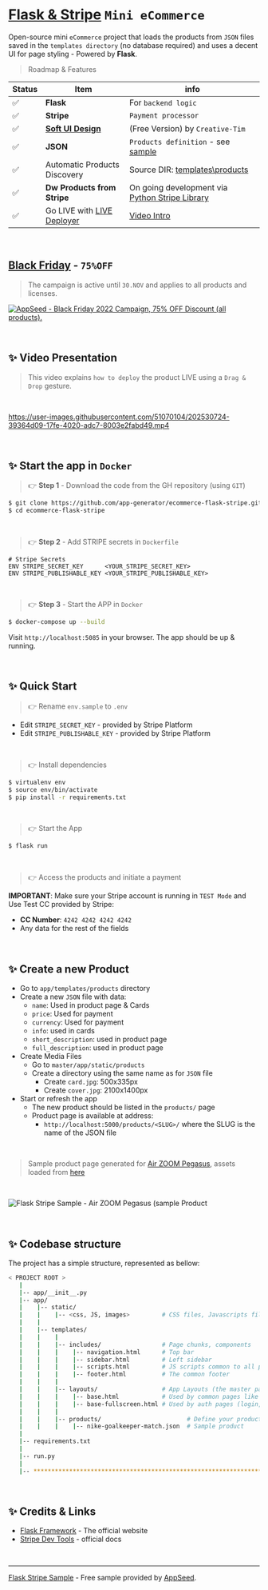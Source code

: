 # [Flask & Stripe](https://blog.appseed.us/flask-stripe-open-source-mini-ecommerce/) `Mini eCommerce`

Open-source mini `eCommerce` project that loads the products from `JSON` files saved in the `templates directory` (no database required) and uses a decent UI for page styling - Powered by **Flask**.

> Roadmap & Features 

| Status | Item | info | 
| --- | --- | --- |
| ✅ | **Flask** | For `backend logic` |
| ✅ | **Stripe** | `Payment processor` |
| ✅ | **[Soft UI Design](https://www.creative-tim.com/product/soft-ui-design-system?AFFILIATE=128200)** | (Free Version) by `Creative-Tim` |
| ✅ | **JSON** | `Products definition` - see [sample](./app/templates/products/product-air-zoom-pegasus.json) |
| ✅ | Automatic Products Discovery | Source DIR: [templates\products](./app/templates/products) |
| ✅ | **Dw Products from Stripe** | On going development via [Python Stripe Library](https://pypi.org/project/python-stripe/) |
| ✅ | Go LIVE with [LIVE Deployer](https://appseed.us/go-live/) | [Video Intro](https://www.youtube.com/watch?v=iXjmWUNbTjA) |

<br />

## [Black Friday](https://appseed.us/discounts/) - `75%OFF`

> The campaign is active until `30.NOV` and applies to all products and licenses.

[![AppSeed - Black Friday 2022 Campaign, 75% OFF Discount (all products).](https://user-images.githubusercontent.com/51070104/201829599-9fe6bdd7-3f19-46f3-9115-962eeb13bf29.jpg)](https://appseed.us/discounts/)

<br />

## ✨ Video Presentation

> This video explains `how to deploy` the product LIVE using a `Drag & Drop` gesture.

<br /> 

https://user-images.githubusercontent.com/51070104/202530724-39364d09-17fe-4020-adc7-8003e2fabd49.mp4

<br />

## ✨ Start the app in `Docker`

> 👉 **Step 1** - Download the code from the GH repository (using `GIT`) 

```bash
$ git clone https://github.com/app-generator/ecommerce-flask-stripe.git
$ cd ecommerce-flask-stripe
```

<br />

> 👉 **Step 2** - Add STRIPE secrets in `Dockerfile`

```Dokerfile
# Stripe Secrets 
ENV STRIPE_SECRET_KEY      <YOUR_STRIPE_SECRET_KEY>
ENV STRIPE_PUBLISHABLE_KEY <YOUR_STRIPE_PUBLISHABLE_KEY>
```

<br />

> 👉 **Step 3** - Start the APP in `Docker`

```bash
$ docker-compose up --build 
```

Visit `http://localhost:5085` in your browser. The app should be up & running.

<br />

## ✨ Quick Start

> 👉 Rename `env.sample` to `.env`

- Edit `STRIPE_SECRET_KEY` - provided by Stripe Platform
- Edit `STRIPE_PUBLISHABLE_KEY` - provided by Stripe Platform

<br />

> 👉 Install dependencies

```bash
$ virtualenv env
$ source env/bin/activate
$ pip install -r requirements.txt
```

<br />

> 👉 Start the App

```bash
$ flask run
```

<br />

> 👉 Access the products and initiate a payment

**IMPORTANT**: Make sure your Stripe account is running in `TEST Mode` and Use Test CC provided by Stripe:

- **CC Number**: `4242 4242 4242 4242`
- Any data for the rest of the fields  

<br />

## ✨ Create a new Product

- Go to `app/templates/products` directory
- Create a new `JSON` file with data:
  - `name`: Used in product page & Cards
  - `price`: Used for payment
  - `currency`: Used for payment
  - `info`: used in cards 
  - `short_description`: used in product page
  - `full_description`: used in product page
- Create Media Files
  - Go to `master/app/static/products` 
  - Create a directory using the same name as for `JSON` file
    - Create `card.jpg`: 500x335px
    - Create `cover.jpg`: 2100x1400px
- Start or refresh the app
  - The new product should be listed in the `products/` page
  - Product page is available at address:
    - `http://localhost:5000/products/<SLUG>/` where the SLUG is the name of the JSON file 
  
<br />

> Sample product page generated for [Air ZOOM Pegasus](./app/templates/products/product-air-zoom-pegasus.json), assets loaded from [here](./app/static/products/product-air-zoom-pegasus)

<br />

![Flask Stripe Sample - Air ZOOM Pegasus (sample Product](https://user-images.githubusercontent.com/51070104/152586940-2f3b31fb-f067-487a-98ca-26d9e1936514.png)

<br />

## ✨ Codebase structure

The project has a simple structure, represented as bellow:

```bash
< PROJECT ROOT >
   |
   |-- app/__init__.py
   |-- app/
   |    |-- static/
   |    |    |-- <css, JS, images>         # CSS files, Javascripts files
   |    |
   |    |-- templates/
   |    |    |
   |    |    |-- includes/                 # Page chunks, components
   |    |    |    |-- navigation.html      # Top bar
   |    |    |    |-- sidebar.html         # Left sidebar
   |    |    |    |-- scripts.html         # JS scripts common to all pages
   |    |    |    |-- footer.html          # The common footer
   |    |    |
   |    |    |-- layouts/                  # App Layouts (the master pages)
   |    |    |    |-- base.html            # Used by common pages like index, UI
   |    |    |    |-- base-fullscreen.html # Used by auth pages (login, register)
   |    |    |
   |    |    |-- products/                        # Define your products here
   |    |    |    |-- nike-goalkeeper-match.json  # Sample product
   |
   |-- requirements.txt
   |
   |-- run.py
   |
   |-- ************************************************************************
```

<br />

## ✨ Credits & Links

- [Flask Framework](https://www.palletsprojects.com/p/flask/) - The official website
- [Stripe Dev Tools](https://stripe.com/docs/development) - official docs

<br />

---
[Flask Stripe Sample](https://blog.appseed.us/flask-stripe-open-source-mini-ecommerce/) - Free sample provided by [AppSeed](https://appseed.us).
